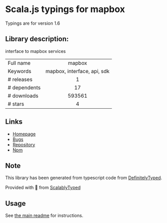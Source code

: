 
# Scala.js typings for mapbox

Typings are for version 1.6

## Library description:
interface to mapbox services

|                    |                 |
| ------------------ | :-------------: |
| Full name          | mapbox |
| Keywords           | mapbox, interface, api, sdk |
| # releases         | 1 |
| # dependents       | 17 |
| # downloads        | 593561 |
| # stars            | 4 |

## Links
- [Homepage](https://github.com/mapbox/mapbox-sdk-js)
- [Bugs](https://github.com/mapbox/mapbox-sdk-js/issues)
- [Repository](https://github.com/mapbox/mapbox-sdk-js)
- [Npm](https://www.npmjs.com/package/mapbox)
    


## Note
This library has been generated from typescript code from [DefinitelyTyped](https://definitelytyped.org).

Provided with :purple_heart: from [ScalablyTyped](https://github.com/oyvindberg/ScalablyTyped)

## Usage
See [the main readme](../../readme.md) for instructions.


